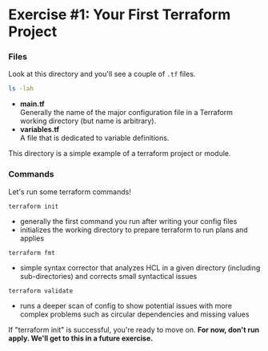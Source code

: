 # Exercise #1: Your First Terraform Project

### Files

Look at this directory and you'll see a couple of `.tf` files.

```bash
ls -lah
```

- **main.tf**  
Generally the name of the major configuration file in a Terraform working directory (but name is arbitrary).
- **variables.tf**  
A file that is dedicated to variable definitions.  

This directory is a  simple example of a terraform project or module.

### Commands

Let's run some terraform commands!

`terraform init`
* generally the first command you run after writing your config files
* initializes the working directory to prepare terraform to run plans and applies

`terraform fmt`
* simple syntax corrector that analyzes HCL in a given directory (including sub-directories) and corrects small syntactical issues

`terraform validate`
* runs a deeper scan of config to show potential issues with more complex problems such as circular dependencies and missing values

If "terraform init" is successful, you're ready to move on. 
**For now, don't run apply. We'll get to this in a future exercise.**
